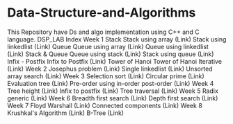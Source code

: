 # Data-Structure-and-Algorithms
This Repository have Ds and algo implementation using C++ and C language.
DSP_LAB
Index
Week 1
Stack
Stack using array (Link)
Stack using linkedlist (Link)
Queue
Queue using array (Link)
Queue using linkedlist (Link)
Stack & Queue
Queue using stack (Link)
Stack using queue (Link)
Infix - Postfix
Infix to Postfix (Link)
Tower of Hanoi
Tower of Hanoi Iterative (Link)
Week 2
Josephus problem (Link)
Single linkedlist (Link)
Unsorted array search (Link)
Week 3
Selection sort (Link)
Circular prime (Link)
Evaluation tree (Link)
Pre-order using in-order post-order (Link)
Week 4
Tree height (Link)
Infix to postfix (Link)
Tree traversal (Link)
Week 5
Radix generic (Link)
Week 6
Breadth first search (Link)
Depth first search (Link)
Week 7
Floyd Warshall (Link)
Connected components (Link)
Week 8
Krushkal's Algorithm (Link)
B-Tree (Link)
